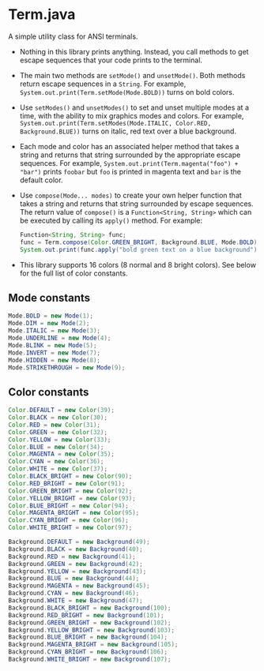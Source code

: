 # Term.java

A simple utility class for ANSI terminals.

*   Nothing in this library prints anything. Instead, you call methods to get
    escape sequences that your code prints to the terminal.
*   The main two methods are `setMode()` and `unsetMode()`. Both methods return
    escape sequences in a `String`. For example,
    `System.out.print(Term.setMode(Mode.BOLD))` turns on bold colors.
*   Use `setModes()` and `unsetModes()` to set and unset multiple modes at a
    time, with the ability to mix graphics modes and colors. For example,
    `System.out.print(Term.setModes(Mode.ITALIC, Color.RED, Background.BLUE))`
    turns on italic, red text over a blue background.
*   Each mode and color has an associated helper method that takes a string and
    returns that string surrounded by the appropriate escape sequences. For
    example, `System.out.print(Term.magenta("foo") + "bar")` prints `foobar`
    but `foo` is printed in magenta text and `bar` is the default color.
*   Use `compose(Mode... modes)` to create your own helper function that takes
    a string and returns that string surrounded by escape sequences. The return
    value of `compose()` is a `Function<String, String>` which can be executed
    by calling its `apply()` method. For example:

    ```java
    Function<String, String> func;
    func = Term.compose(Color.GREEN_BRIGHT, Background.BLUE, Mode.BOLD)
    System.out.print(func.apply("bold green text on a blue background"));
    ```
*   This library supports 16 colors (8 normal and 8 bright colors). See below
    for the full list of color constants.

## Mode constants

```java
Mode.BOLD = new Mode(1);
Mode.DIM = new Mode(2);
Mode.ITALIC = new Mode(3);
Mode.UNDERLINE = new Mode(4);
Mode.BLINK = new Mode(5);
Mode.INVERT = new Mode(7);
Mode.HIDDEN = new Mode(8);
Mode.STRIKETHROUGH = new Mode(9);
```

## Color constants

```java
Color.DEFAULT = new Color(39);
Color.BLACK = new Color(30);
Color.RED = new Color(31);
Color.GREEN = new Color(32);
Color.YELLOW = new Color(33);
Color.BLUE = new Color(34);
Color.MAGENTA = new Color(35);
Color.CYAN = new Color(36);
Color.WHITE = new Color(37);
Color.BLACK_BRIGHT = new Color(90);
Color.RED_BRIGHT = new Color(91);
Color.GREEN_BRIGHT = new Color(92);
Color.YELLOW_BRIGHT = new Color(93);
Color.BLUE_BRIGHT = new Color(94);
Color.MAGENTA_BRIGHT = new Color(95);
Color.CYAN_BRIGHT = new Color(96);
Color.WHITE_BRIGHT = new Color(97);
```

```java
Background.DEFAULT = new Background(49);
Background.BLACK = new Background(40);
Background.RED = new Background(41);
Background.GREEN = new Background(42);
Background.YELLOW = new Background(43);
Background.BLUE = new Background(44);
Background.MAGENTA = new Background(45);
Background.CYAN = new Background(46);
Background.WHITE = new Background(47);
Background.BLACK_BRIGHT = new Background(100);
Background.RED_BRIGHT = new Background(101);
Background.GREEN_BRIGHT = new Background(102);
Background.YELLOW_BRIGHT = new Background(103);
Background.BLUE_BRIGHT = new Background(104);
Background.MAGENTA_BRIGHT = new Background(105);
Background.CYAN_BRIGHT = new Background(106);
Background.WHITE_BRIGHT = new Background(107);
```
